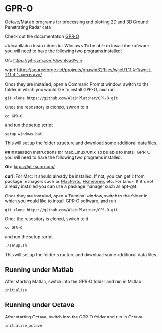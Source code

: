 # GPR-O
Octave/Matlab programs for processing and plotting 2D and 3D Ground Penetrating Radar data

Check out the documentation [GPR-O](https://github.com/AlainPlattner/GPR-O/blob/master/doc/GPR-O.pdf)

##Installation instructions for Windows
To be able to install the software you will need to have the following two programs installed:

Git:
https://git-scm.com/download/win

wget:
https://sourceforge.net/projects/gnuwin32/files/wget/1.11.4-1/wget-1.11.4-1-setup.exe/

Once they are installed, open a Command Prompt window, switch to the folder in which you would like to install GPR-O, and run

`git clone https://github.com/AlainPlattner/GPR-O.git`

Once the repository is cloned, switch to it

`cd GPR-O`

and run the setup script

`setup_windows.bat`

This will set up the folder structure and download some additional data files.



##Installation instructions for Mac/Linux/Unix
To be able to install GPR-O you will need to have the following two programs installed:

**Git:**
https://git-scm.com/

**curl:**
For Mac: It should already be installed. If not, you can get it from package managers such as [MacPorts](https://www.macports.org/), [Homebrew](http://brew.sh/), etc.
For Linux: If it's not already installed you can use a package manager such as apt-get.

Once they are installed, open a Terminal window, switch to the folder in which you would 
like to install GPR-O software, and run

`git clone https://github.com/AlainPlattner/GPR-O.git`

Once the repository is cloned, switch to it

`cd GPR-O`

and run the setup script

`./setup.sh`

This will set up the folder structure and download some additional data files.

## Running under Matlab
After starting Matlab, switch into the GPR-O folder and run in Matlab

`initialize`

## Running under Octave
After starting Octave, switch into the GPR-O folder and run in Octave

`initialize_octave`
